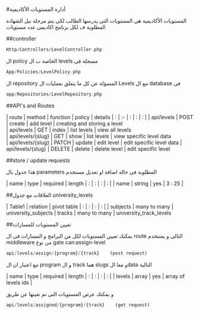 #أدارة المستويات الأكاديمية

المستويات الأكاديمية هى المستويات التى يدرسها الطالب لكى يتم مرحلة نيل الشهادة المطلوبة ف لكل برنامج اكاديمى عدد مستويات

<a name="section-1"></a>

##controller

```php
Http/Controllers/LevelController.php
```

ال policy الخاصة ب ال levels مسجلة فى

```php
App/Policies/LevelPolicy.php
```

ال repository المسؤلة عن كل ما يتعلق بعمليات ال Levels مع ال database فى

```php
app/Repositories/LevelRepository.php
```


<a name="section-2"></a>
##API's and Routes

| route | method   | function | policy | details
| : |   :-   |  :  | : | : |
| api/levels                | POST   |  create   |  add level   | creating and storing a level        
| api/levels                | GET    |  index    | list levels  | view all levels   
| api/levels/{slug}         | GET    |  show     | list levels  | view specific level data             
| api/levels/{slug}         | PATCH  |  update   | edit level   | edit specific level data
| api/levels/{slug}         | DELETE |  delete   | delete level | edit specific level

<a name="section-3"></a>
##store / update requests

هذا جدول بال parameters المطلوبة فى حالة اضافة او تعديل مستخدم

| name    | type    | required | length
| :           |   :    |  :       | :      |
| name        | string  | yes      | 3 : 25 |

<a name="section-3"></a>
##العلاقات مع جدول university_levels


| Table1    | relation    | pivot table
| :           |   :    |  :       | :      |
| subjects        | many to many  | university_subjects
| tracks          | many to many  | university_track_levels


<a name="section-4"></a>
##تعيين المستويات للمسارات

يمكنك تعيين المستويات لكل من البرامج و المسارات فى ال route التالى
 و يستخدم middleware من نوع gate can:assign-level
```php
api/levels/assign/{program}/{track}    (post request)
```
مع اعتبار ان ال program و ال track هما slugs و معا الdata التالية

| name    | type    | required | length
| :           |   :    |  :       | :      |
| levels        | array  | yes      | array of levels ids |

و يمكنك عرض المستويات التى تم تعينها عن طريق

```php
api/levels/assigned/{program}/{track}    (get request)
```
